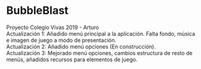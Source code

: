 # BubbleBlast
Proyecto Colegio Vivas 2019 - Arturo   
Actualización 1: Añadido menú principal a la aplicación. Falta fondo, música e imagen de juego a modo de presentación.   
Actualización 2: Añadido menú opciones (En construcción).   
Actualización 3: Mejorado menú opciones, cambios estructura de resto de menús, añadidos recursos para elementos de juego.  
